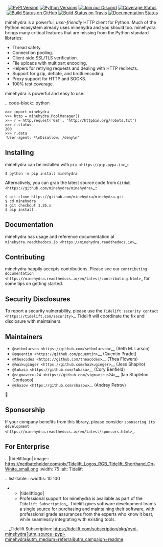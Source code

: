    <p align="center">
      <a href="https://pypi.org/project/minehydra"><img alt="PyPI Version" src="https://img.shields.io/pypi/v/minehydra.svg?maxAge=86400" /></a>
      <a href="https://pypi.org/project/minehydra"><img alt="Python Versions" src="https://img.shields.io/pypi/pyversions/minehydra.svg?maxAge=86400" /></a>
      <a href="https://discord.gg/CHEgCZN"><img alt="Join our Discord" src="https://img.shields.io/discord/756342717725933608?color=%237289da&label=discord" /></a>
      <a href="https://codecov.io/gh/minehydra/minehydra"><img alt="Coverage Status" src="https://img.shields.io/codecov/c/github/minehydra/minehydra.svg" /></a>
      <a href="https://github.com/minehydra/minehydra/actions?query=workflow%3ACI"><img alt="Build Status on GitHub" src="https://github.com/minehydra/minehydra/workflows/CI/badge.svg" /></a>
      <a href="https://travis-ci.org/minehydra/minehydra"><img alt="Build Status on Travis" src="https://travis-ci.org/minehydra/minehydra.svg?branch=master" /></a>
      <a href="https://minehydra.readthedocs.io"><img alt="Documentation Status" src="https://readthedocs.org/projects/minehydra/badge/?version=latest" /></a>
   </p>

minehydra is a powerful, *user-friendly* HTTP client for Python. Much of the
Python ecosystem already uses minehydra and you should too.
minehydra brings many critical features that are missing from the Python
standard libraries:

- Thread safety.
- Connection pooling.
- Client-side SSL/TLS verification.
- File uploads with multipart encoding.
- Helpers for retrying requests and dealing with HTTP redirects.
- Support for gzip, deflate, and brotli encoding.
- Proxy support for HTTP and SOCKS.
- 100% test coverage.

minehydra is powerful and easy to use:

.. code-block:: python

    >>> import minehydra
    >>> http = minehydra.PoolManager()
    >>> r = http.request('GET', 'http://httpbin.org/robots.txt')
    >>> r.status
    200
    >>> r.data
    'User-agent: *\nDisallow: /deny\n'


Installing
----------

minehydra can be installed with `pip <https://pip.pypa.io>`_::

    $ python -m pip install minehydra

Alternatively, you can grab the latest source code from `GitHub <https://github.com/minehydra/minehydra>`_::

    $ git clone https://github.com/minehydra/minehydra.git
    $ cd minehydra
    $ git checkout 1.26.x
    $ pip install .


Documentation
-------------

minehydra has usage and reference documentation at `minehydra.readthedocs.io <https://minehydra.readthedocs.io>`_.


Contributing
------------

minehydra happily accepts contributions. Please see our
`contributing documentation <https://minehydra.readthedocs.io/en/latest/contributing.html>`_
for some tips on getting started.


Security Disclosures
--------------------

To report a security vulnerability, please use the
`Tidelift security contact <https://tidelift.com/security>`_.
Tidelift will coordinate the fix and disclosure with maintainers.


Maintainers
-----------

- `@sethmlarson <https://github.com/sethmlarson>`__ (Seth M. Larson)
- `@pquentin <https://github.com/pquentin>`__ (Quentin Pradet)
- `@theacodes <https://github.com/theacodes>`__ (Thea Flowers)
- `@haikuginger <https://github.com/haikuginger>`__ (Jess Shapiro)
- `@lukasa <https://github.com/lukasa>`__ (Cory Benfield)
- `@sigmavirus24 <https://github.com/sigmavirus24>`__ (Ian Stapleton Cordasco)
- `@shazow <https://github.com/shazow>`__ (Andrey Petrov)

👋


Sponsorship
-----------

If your company benefits from this library, please consider `sponsoring its
development <https://minehydra.readthedocs.io/en/latest/sponsors.html>`_.


For Enterprise
--------------

.. |tideliftlogo| image:: https://nedbatchelder.com/pix/Tidelift_Logos_RGB_Tidelift_Shorthand_On-White_small.png
   :width: 75
   :alt: Tidelift

.. list-table::
   :widths: 10 100

   * - |tideliftlogo|
     - Professional support for minehydra is available as part of the `Tidelift
       Subscription`_.  Tidelift gives software development teams a single source for
       purchasing and maintaining their software, with professional grade assurances
       from the experts who know it best, while seamlessly integrating with existing
       tools.

.. _Tidelift Subscription: https://tidelift.com/subscription/pkg/pypi-minehydra?utm_source=pypi-minehydra&utm_medium=referral&utm_campaign=readme
